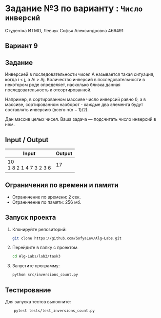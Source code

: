 # Задание №3 по варианту  : `Число инверсий`
Студентка ИТМО,  Левчук Софья Александровна  466491

## Вариант 9

## Задание 
Инверсией в последовательности чисел A называется такая ситуация, когда i < j, а Ai > Aj. Количество инверсий в последовательности в некотором роде определяет, насколько близка данная последовательность к отсортированной.

Например, в сортированном массиве число инверсий равно 0, а в массиве, сортированном наоборот - каждые два элемента будут составлять инверсию (всего
n(n − 1)/2).

Дан массив целых чисел. Ваша задача — подсчитать число инверсий в нем.


## Input / Output 

| Input                      | Output |
|----------------------------|--------|
| 10<br/>1 8 2 1 4 7 3 2 3 6 | 17     |


## Ограничения по времени и памяти

- Ограничение по времени: 2 сек.
- Ограничение по памяти: 256 мб.


## Запуск проекта
1. Клонируйте репозиторий:
   ```bash
   git clone https://github.com/SofyaLev/Alg-Labs.git
   ```
2. Перейдите в папку с проектом:
   ```bash
   cd Alg-Labs/lab2/task3
   ```
3. Запустите программу:
   ```bash
   python src/inversions_count.py
   ```


## Тестирование
Для запуска тестов выполните:
```bash
    pytest tests/test_inversions_count.py
```